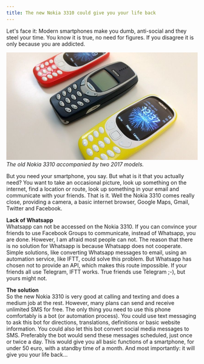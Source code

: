 ```yaml
---
title: The new Nokia 3310 could give you your life back
---
```



Let's face it: Modern smartphones make you dumb, anti-social and they steel your time. You know it is true, no need for figures. If you disagree it is only because you are addicted.

![](/uploads/versions/3310---x----830-467x---.jpeg)*The old Nokia 3310 accompanied by two 2017 models.*

But you need your smartphone, you say. But what is it that you actually need? You want to take an occasional picture, look up something on the internet, find a location or route, look up something in your email and communicate with your friends. That is it. Well the Nokia 3310 comes really close, providing a camera, a basic internet browser, Google Maps, Gmail, Twitter and Facebook.

**Lack of Whatsapp**<br>Whatsapp can not be accessed on the Nokia 3310. If you can convince your friends to use Facebook Groups to communicate, instead of Whatsapp, you are done. However, I am afraid most people can not. The reason that there is no solution for Whatsapp is because Whatsapp does not cooperate. Simple solutions, like converting Whatsapp messages to email, using an automation service, like IFTT, could solve this problem. But Whatsapp has chosen not to provide an API, which makes this route impossible. If your friends all use Telegram, IFTT works. True friends use Telegram ;-), but yours might not.

**The solution**<br>So the new Nokia 3310 is very good at calling and texting and does a medium job at the rest. However, many plans can send and receive unlimited SMS for free. The only thing you need to use this phone comfortably is a bot (or automation process). You could use text messaging to ask this bot for directions, translations, definitions or basic website information. You could also let this bot convert social media messages to SMS. Preferably the bot would send these messages scheduled, just once or twice a day. This would give you all basic functions of a smartphone, for under 50 euro, with a standby time of a month. And most importantly: it will give you your life back…